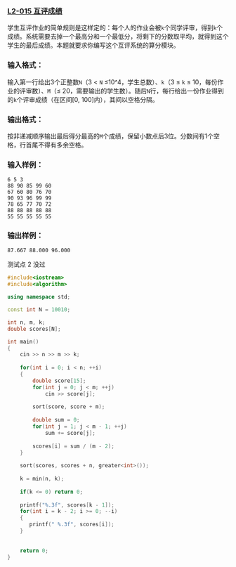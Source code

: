 ### [**L2-015 互评成绩**](https://pintia.cn/problem-sets/994805046380707840/problems/994805062432309248)



学生互评作业的简单规则是这样定的：每个人的作业会被`k`个同学评审，得到`k`个成绩。系统需要去掉一个最高分和一个最低分，将剩下的分数取平均，就得到这个学生的最后成绩。本题就要求你编写这个互评系统的算分模块。

### 输入格式：

输入第一行给出3个正整数`N`（3 < `N` ≤10^4，学生总数）、`k`（3 ≤ `k` ≤ 10，每份作业的评审数）、`M`（≤ 20，需要输出的学生数）。随后`N`行，每行给出一份作业得到的`k`个评审成绩（在区间[0, 100]内），其间以空格分隔。

### 输出格式：

按非递减顺序输出最后得分最高的`M`个成绩，保留小数点后3位。分数间有1个空格，行首尾不得有多余空格。

### 输入样例：

```in
6 5 3
88 90 85 99 60
67 60 80 76 70
90 93 96 99 99
78 65 77 70 72
88 88 88 88 88
55 55 55 55 55
```

### 输出样例：

```out
87.667 88.000 96.000
```



测试点 2 没过

```cpp
#include<iostream>
#include<algorithm>

using namespace std;

const int N = 10010;

int n, m, k;
double scores[N];

int main()
{
    cin >> n >> m >> k;
    
    for(int i = 0; i < n; ++i)
    {
        double score[15];
        for(int j = 0; j < m; ++j)
            cin >> score[j];
        
        sort(score, score + m);
       
        double sum = 0;
        for(int j = 1; j < m - 1; ++j)
            sum += score[j];
            
        scores[i] = sum / (m - 2);
    }
    
    sort(scores, scores + n, greater<int>());
    
    k = min(n, k);
    
    if(k <= 0) return 0;
    
    printf("%.3f", scores[k - 1]);
    for(int i = k - 2; i >= 0; --i)
    {
       printf(" %.3f", scores[i]);
    }
    
    
    return 0;
}
```

